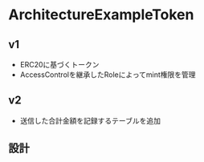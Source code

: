 ArchitectureExampleToken
===

## v1
- ERC20に基づくトークン
- AccessControlを継承したRoleによってmint権限を管理

## v2
- 送信した合計金額を記録するテーブルを追加

## 設計
